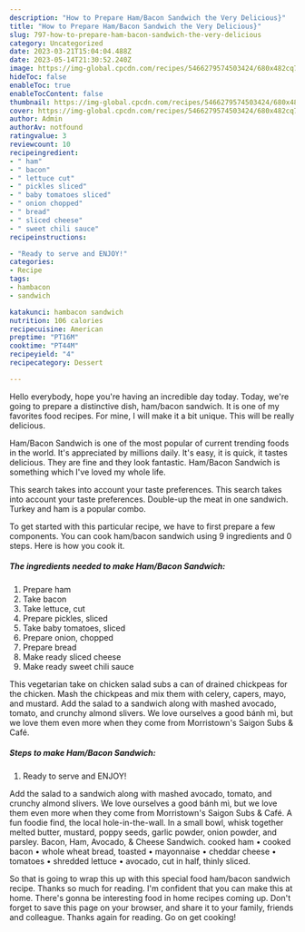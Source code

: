 ```yaml
---
description: "How to Prepare Ham/Bacon Sandwich the Very Delicious}"
title: "How to Prepare Ham/Bacon Sandwich the Very Delicious}"
slug: 797-how-to-prepare-ham-bacon-sandwich-the-very-delicious
category: Uncategorized
date: 2023-03-21T15:04:04.488Z
date: 2023-05-14T21:30:52.240Z
image: https://img-global.cpcdn.com/recipes/5466279574503424/680x482cq70/hambacon-sandwich-recipe-main-photo.jpg
hideToc: false
enableToc: true
enableTocContent: false
thumbnail: https://img-global.cpcdn.com/recipes/5466279574503424/680x482cq70/hambacon-sandwich-recipe-main-photo.jpg
cover: https://img-global.cpcdn.com/recipes/5466279574503424/680x482cq70/hambacon-sandwich-recipe-main-photo.jpg
author: Admin
authorAv: notfound
ratingvalue: 3
reviewcount: 10
recipeingredient:
- " ham"
- " bacon"
- " lettuce cut"
- " pickles sliced"
- " baby tomatoes sliced"
- " onion chopped"
- " bread"
- " sliced cheese"
- " sweet chili sauce"
recipeinstructions:

- "Ready to serve and ENJOY!"
categories:
- Recipe
tags:
- hambacon
- sandwich

katakunci: hambacon sandwich 
nutrition: 106 calories
recipecuisine: American
preptime: "PT16M"
cooktime: "PT44M"
recipeyield: "4"
recipecategory: Dessert

---
```



Hello everybody, hope you're having an incredible day today. Today, we're going to prepare a distinctive dish, ham/bacon sandwich. It is one of my favorites food recipes. For mine, I will make it a bit unique. This will be really delicious.

Ham/Bacon Sandwich is one of the most popular of current trending foods in the world. It's appreciated by millions daily. It's easy, it is quick, it tastes delicious. They are fine and they look fantastic. Ham/Bacon Sandwich is something which I've loved my whole life.

This search takes into account your taste preferences. This search takes into account your taste preferences. Double-up the meat in one sandwich. Turkey and ham is a popular combo.


To get started with this particular recipe, we have to first prepare a few components. You can cook ham/bacon sandwich using 9 ingredients and 0 steps. Here is how you cook it.

<!--inarticleads1-->

##### The ingredients needed to make Ham/Bacon Sandwich:

1. Prepare  ham
1. Take  bacon
1. Take  lettuce, cut
1. Prepare  pickles, sliced
1. Take  baby tomatoes, sliced
1. Prepare  onion, chopped
1. Prepare  bread
1. Make ready  sliced cheese
1. Make ready  sweet chili sauce


This vegetarian take on chicken salad subs a can of drained chickpeas for the chicken. Mash the chickpeas and mix them with celery, capers, mayo, and mustard. Add the salad to a sandwich along with mashed avocado, tomato, and crunchy almond slivers. We love ourselves a good bánh mì, but we love them even more when they come from Morristown&#39;s Saigon Subs &amp; Café. 

<!--inarticleads2-->

##### Steps to make Ham/Bacon Sandwich:


1. Ready to serve and ENJOY!

Add the salad to a sandwich along with mashed avocado, tomato, and crunchy almond slivers. We love ourselves a good bánh mì, but we love them even more when they come from Morristown&#39;s Saigon Subs &amp; Café. A fun foodie find, the local hole-in-the-wall. In a small bowl, whisk together melted butter, mustard, poppy seeds, garlic powder, onion powder, and parsley. Bacon, Ham, Avocado, &amp; Cheese Sandwich. cooked ham • cooked bacon • whole wheat bread, toasted • mayonnaise • cheddar cheese • tomatoes • shredded lettuce • avocado, cut in half, thinly sliced. 

So that is going to wrap this up with this special food ham/bacon sandwich recipe. Thanks so much for reading. I'm confident that you can make this at home. There's gonna be interesting food in home recipes coming up. Don't forget to save this page on your browser, and share it to your family, friends and colleague. Thanks again for reading. Go on get cooking!
